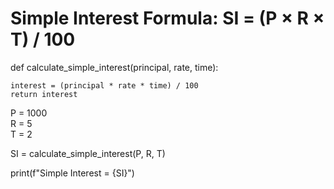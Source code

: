# Simple Interest Formula: SI = (P × R × T) / 100

def calculate_simple_interest(principal, rate, time):

    interest = (principal * rate * time) / 100
    return interest
    
P = 1000  
R = 5    
T = 2     

SI = calculate_simple_interest(P, R, T)

print(f"Simple Interest = {SI}")
